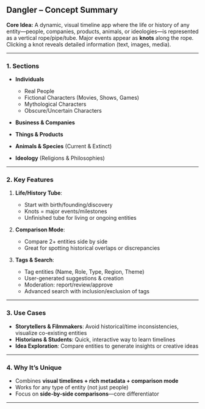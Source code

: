 ## **Dangler – Concept Summary**

**Core Idea:**
A dynamic, visual timeline app where the life or history of any entity—people, companies, products, animals, or ideologies—is represented as a vertical rope/pipe/tube. Major events appear as **knots** along the rope. Clicking a knot reveals detailed information (text, images, media).

---

### **1. Sections**

* **Individuals**

  * Real People
  * Fictional Characters (Movies, Shows, Games)
  * Mythological Characters
  * Obscure/Uncertain Characters
* **Business & Companies**
* **Things & Products**
* **Animals & Species** (Current & Extinct)
* **Ideology** (Religions & Philosophies)

---

### **2. Key Features**

1. **Life/History Tube**:

   * Start with birth/founding/discovery
   * Knots = major events/milestones
   * Unfinished tube for living or ongoing entities

2. **Comparison Mode**:

   * Compare 2+ entities side by side
   * Great for spotting historical overlaps or discrepancies

3. **Tags & Search**:

   * Tag entities (Name, Role, Type, Region, Theme)
   * User-generated suggestions & creation
   * Moderation: report/review/approve
   * Advanced search with inclusion/exclusion of tags

---

### **3. Use Cases**

* **Storytellers & Filmmakers**: Avoid historical/time inconsistencies, visualize co-existing entities
* **Historians & Students**: Quick, interactive way to learn timelines
* **Idea Exploration**: Compare entities to generate insights or creative ideas

---

### **4. Why It’s Unique**

* Combines **visual timelines + rich metadata + comparison mode**
* Works for any type of entity (not just people)
* Focus on **side-by-side comparisons**—core differentiator

---